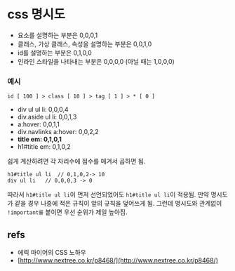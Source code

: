# css 명시도

* 요소를 설명하는 부분은 0,0,0,1
* 클래스, 가상 클래스, 속성을 설명하는 부분은 0,0,1,0
* id를 설명하는 부분은 0,1,0,0
* 인라인 스타일을 나타내는 부분은 0,0,0,0 \(아닐 때는 1,0,0,0\)

### 예시

```text
id [ 100 ] > class [ 10 ] > tag [ 1 ] > * [ 0 ]
```

* div ul ul li: 0,0,0,4
* div.aside ul li: 0,0,1,3
* a:hover: 0,0,1,1
* div.navlinks a:hover: 0,0,2,2
* **title em: 0,1,0,1**
* h1\#title em: 0,1,0,2

쉽게 계산하려면 각 자리수에 점수를 매겨서 곱하면 됨.

```text
h1#title ul li  // 0,1,0,2-> 10
div ul li   // 0,0,0,3 -> 0
```

따라서 `h1#title ul li`이 먼저 선언되었어도 `h1#title ul li`이 적용됨. 만약 명시도가 같을 경우 나중에 적은 규칙이 앞의 규칙을 덮어쓰게 됨. 그런데 명시도와 관계없이 `!important를` 붙이면 우선 순위가 제일 높아짐.

## refs

* 에릭 마이어의 CSS 노하우
* [http://www.nextree.co.kr/p8468/](http://www.nextree.co.kr/p8468/)

